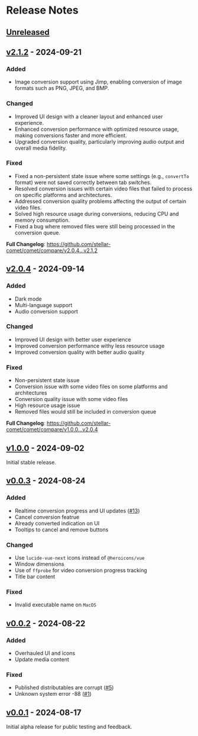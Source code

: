 # Release Notes

## [Unreleased](https://github.com/stellar-comet/comet/compare/v2.1.2...HEAD)

## [v2.1.2](https://github.com/stellar-comet/comet/compare/v2.0.4...v2.1.2) - 2024-09-21

### Added

- Image conversion support using Jimp, enabling conversion of image formats such as PNG, JPEG, and BMP.

### Changed

- Improved UI design with a cleaner layout and enhanced user experience.
- Enhanced conversion performance with optimized resource usage, making conversions faster and more efficient.
- Upgraded conversion quality, particularly improving audio output and overall media fidelity.

### Fixed

- Fixed a non-persistent state issue where some settings (e.g., `convertTo` format) were not saved correctly between tab switches.
- Resolved conversion issues with certain video files that failed to process on specific platforms and architectures.
- Addressed conversion quality problems affecting the output of certain video files.
- Solved high resource usage during conversions, reducing CPU and memory consumption.
- Fixed a bug where removed files were still being processed in the conversion queue.

**Full Changelog**: https://github.com/stellar-comet/comet/compare/v2.0.4...v2.1.2

## [v2.0.4](https://github.com/stellar-comet/comet/compare/v1.0.0...v2.0.4) - 2024-09-14

### Added

- Dark mode
- Multi-language support
- Audio conversion support

### Changed

- Improved UI design with better user experience
- Improved conversion performance withy less resource usage
- Improved conversion quality with better audio quality

### Fixed

- Non-persistent state issue
- Conversion issue with some video files on some platforms and architectures
- Conversion quality issue with some video files
- High resource usage issue
- Removed files would still be included in conversion queue

**Full Changelog**: https://github.com/stellar-comet/comet/compare/v1.0.0...v2.0.4

## [v1.0.0](https://github.com/stellar-comet/comet/compare/v0.0.3...v1.0.0) - 2024-09-02

Initial stable release.

## [v0.0.3](https://github.com/stellar-comet/comet/compare/v0.0.2...v0.0.3) - 2024-08-24

### Added

- Realtime conversion progress and UI updates ([#13](https://github.com/stellar-comet/comet/issues/13))
- Cancel conversion featrue
- Already converted indication on UI
- Tooltips to cancel and remove buttons

### Changed

- Use `lucide-vue-next` icons instead of `@heroicons/vue`
- Window dimensions
- Use of `ffprobe` for video conversion progress tracking
- Title bar content

### Fixed

- Invalid executable name on `MacOS`

## [v0.0.2](https://github.com/stellar-comet/comet/compare/v0.0.1...v0.0.2) - 2024-08-22

### Added

- Overhauled UI and icons
- Update media content

### Fixed

- Published distributables are corrupt ([#5](https://github.com/stellar-comet/comet/issues/5))
- Unknown system error -88 ([#1](https://github.com/stellar-comet/comet/issues/1))

## [v0.0.1](https://github.com/stellar-comet/comet/compare/v0.0.0...v0.0.1) - 2024-08-17

Initial alpha release for public testing and feedback.
